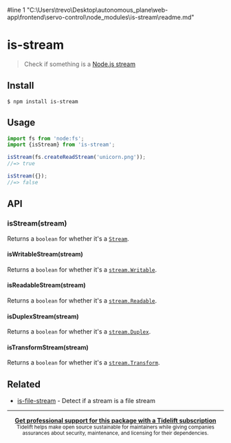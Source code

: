 #line 1 "C:\\Users\\trevo\\Desktop\\autonomous_plane\\web-app\\frontend\\servo-control\\node_modules\\is-stream\\readme.md"
# is-stream

> Check if something is a [Node.js stream](https://nodejs.org/api/stream.html)

## Install

```
$ npm install is-stream
```

## Usage

```js
import fs from 'node:fs';
import {isStream} from 'is-stream';

isStream(fs.createReadStream('unicorn.png'));
//=> true

isStream({});
//=> false
```

## API

### isStream(stream)

Returns a `boolean` for whether it's a [`Stream`](https://nodejs.org/api/stream.html#stream_stream).

#### isWritableStream(stream)

Returns a `boolean` for whether it's a [`stream.Writable`](https://nodejs.org/api/stream.html#stream_class_stream_writable).

#### isReadableStream(stream)

Returns a `boolean` for whether it's a [`stream.Readable`](https://nodejs.org/api/stream.html#stream_class_stream_readable).

#### isDuplexStream(stream)

Returns a `boolean` for whether it's a [`stream.Duplex`](https://nodejs.org/api/stream.html#stream_class_stream_duplex).

#### isTransformStream(stream)

Returns a `boolean` for whether it's a [`stream.Transform`](https://nodejs.org/api/stream.html#stream_class_stream_transform).

## Related

- [is-file-stream](https://github.com/jamestalmage/is-file-stream) - Detect if a stream is a file stream

---

<div align="center">
	<b>
		<a href="https://tidelift.com/subscription/pkg/npm-is-stream?utm_source=npm-is-stream&utm_medium=referral&utm_campaign=readme">Get professional support for this package with a Tidelift subscription</a>
	</b>
	<br>
	<sub>
		Tidelift helps make open source sustainable for maintainers while giving companies<br>assurances about security, maintenance, and licensing for their dependencies.
	</sub>
</div>
